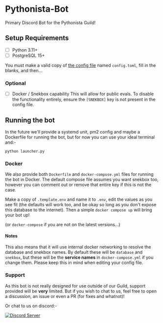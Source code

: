 # Pythonista-Bot

Primary Discord Bot for the Pythonista Guild!

## Setup Requirements

- [ ] Python 3.11+
- [ ] PostgreSQL 15+

You must make a valid copy of [the config file](./config.template.toml) named `config.toml`, fill in the blanks, and then...

### Optional
- [ ] Docker / Snekbox capability
This will allow for public evals. To disable the functionality entirely, ensure the `[SNEKBOX]` key is not present in the config file.


## Running the bot

In the future we'll provide a systemd unit, pm2 config and maybe a Dockerfile for running the bot, but for now you can use your ideal terminal and:-
```shell
python launcher.py
```

### Docker

We also provide both `Dockerfile` and `docker-compose.yml` files for running the bot in Docker.
The default compose file assumes you want snekbox too, however you can comment out or remove that entire key if this is not the case.

Make a copy of `.template.env` and name it to `.env`, edit the values as you see fit (the defaults will work too, and be okay so long as you don't expose this database to the internet).
Then a simple `docker compose up` will bring your bot up!

(or `docker-compose` if you are not on the latest versions...)

#### Notes

This also means that it will use internal docker networking to resolve the database and snekbox names. By default these will be `database` and `snekbox`, but these will be the **service names** in `docker-compose.yml` if you change them. Please keep this in mind when editing your config file.

### Support

As this bot is not really designed for use outside of our Guild, support provided will be **very** limited.
But if you wish to chat to us, feel free to open a discussion, an issue or even a PR (for fixes and whatnot)!

Or chat to us on discord:-
<div align="left">
    <a href="https://discord.gg/RAKc3HF">
        <img src="https://discordapp.com/api/guilds/490948346773635102/widget.png?style=banner2" alt="Discord Server"/>
    </a>
</div>

